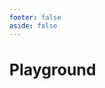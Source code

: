 ```yaml
---
footer: false
aside: false
---
```


# Playground

<script setup>
import Playground from './.vitepress/components/Playground.vue';
</script>

<ClientOnly>
  <Playground/>
</ClientOnly>
